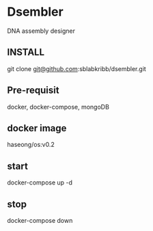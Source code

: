 # Dsembler
DNA assembly designer

## INSTALL
git clone git@github.com:sblabkribb/dsembler.git

## Pre-requisit
docker, docker-compose, mongoDB

## docker image
haseong/os:v0.2

## start
docker-compose up -d

## stop
docker-compose down
